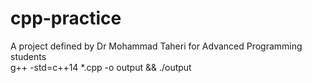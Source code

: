 # cpp-practice
A project defined by Dr Mohammad Taheri for Advanced Programming students  
g++ -std=c++14 *.cpp -o output    &&   ./output
